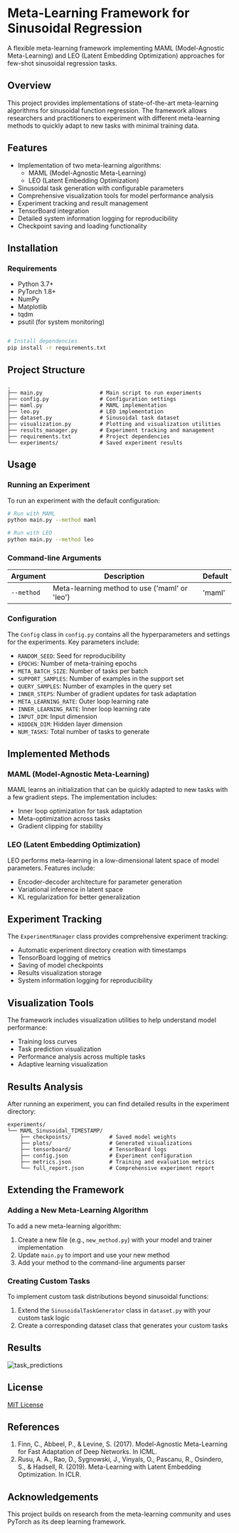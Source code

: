 # Meta-Learning Framework for Sinusoidal Regression

A flexible meta-learning framework implementing MAML (Model-Agnostic Meta-Learning) and LEO (Latent Embedding Optimization) approaches for few-shot sinusoidal regression tasks.

## Overview

This project provides implementations of state-of-the-art meta-learning algorithms for sinusoidal function regression. The framework allows researchers and practitioners to experiment with different meta-learning methods to quickly adapt to new tasks with minimal training data.

## Features

- Implementation of two meta-learning algorithms:
  - MAML (Model-Agnostic Meta-Learning)
  - LEO (Latent Embedding Optimization)
- Sinusoidal task generation with configurable parameters
- Comprehensive visualization tools for model performance analysis
- Experiment tracking and result management
- TensorBoard integration
- Detailed system information logging for reproducibility
- Checkpoint saving and loading functionality

## Installation

### Requirements

- Python 3.7+
- PyTorch 1.8+
- NumPy
- Matplotlib
- tqdm
- psutil (for system monitoring)

```bash

# Install dependencies
pip install -r requirements.txt
```

## Project Structure

```
.
├── main.py                  # Main script to run experiments
├── config.py                # Configuration settings
├── maml.py                  # MAML implementation
├── leo.py                   # LEO implementation
├── dataset.py               # Sinusoidal task dataset
├── visualization.py         # Plotting and visualization utilities
├── results_manager.py       # Experiment tracking and management
├── requirements.txt         # Project dependencies
└── experiments/             # Saved experiment results
```

## Usage

### Running an Experiment

To run an experiment with the default configuration:

```bash
# Run with MAML
python main.py --method maml

# Run with LEO
python main.py --method leo
```

### Command-line Arguments

| Argument | Description | Default |
|----------|-------------|---------|
| `--method` | Meta-learning method to use ('maml' or 'leo') | 'maml' |

### Configuration

The `Config` class in `config.py` contains all the hyperparameters and settings for the experiments. Key parameters include:

- `RANDOM_SEED`: Seed for reproducibility
- `EPOCHS`: Number of meta-training epochs
- `META_BATCH_SIZE`: Number of tasks per batch
- `SUPPORT_SAMPLES`: Number of examples in the support set
- `QUERY_SAMPLES`: Number of examples in the query set
- `INNER_STEPS`: Number of gradient updates for task adaptation
- `META_LEARNING_RATE`: Outer loop learning rate
- `INNER_LEARNING_RATE`: Inner loop learning rate
- `INPUT_DIM`: Input dimension
- `HIDDEN_DIM`: Hidden layer dimension
- `NUM_TASKS`: Total number of tasks to generate

## Implemented Methods

### MAML (Model-Agnostic Meta-Learning)

MAML learns an initialization that can be quickly adapted to new tasks with a few gradient steps. The implementation includes:

- Inner loop optimization for task adaptation
- Meta-optimization across tasks
- Gradient clipping for stability

### LEO (Latent Embedding Optimization)

LEO performs meta-learning in a low-dimensional latent space of model parameters. Features include:

- Encoder-decoder architecture for parameter generation
- Variational inference in latent space
- KL regularization for better generalization

## Experiment Tracking

The `ExperimentManager` class provides comprehensive experiment tracking:

- Automatic experiment directory creation with timestamps
- TensorBoard logging of metrics
- Saving of model checkpoints
- Results visualization storage
- System information logging for reproducibility

## Visualization Tools

The framework includes visualization utilities to help understand model performance:

- Training loss curves
- Task prediction visualization
- Performance analysis across multiple tasks
- Adaptive learning visualization

## Results Analysis

After running an experiment, you can find detailed results in the experiment directory:

```
experiments/
└── MAML_Sinusoidal_TIMESTAMP/
    ├── checkpoints/            # Saved model weights
    ├── plots/                  # Generated visualizations
    ├── tensorboard/            # TensorBoard logs
    ├── config.json             # Experiment configuration
    ├── metrics.json            # Training and evaluation metrics
    └── full_report.json        # Comprehensive experiment report
```

## Extending the Framework

### Adding a New Meta-Learning Algorithm

To add a new meta-learning algorithm:

1. Create a new file (e.g., `new_method.py`) with your model and trainer implementation
2. Update `main.py` to import and use your new method
3. Add your method to the command-line arguments parser

### Creating Custom Tasks

To implement custom task distributions beyond sinusoidal functions:

1. Extend the `SinusoidalTaskGenerator` class in `dataset.py` with your custom task logic
2. Create a corresponding dataset class that generates your custom tasks

## Results

![task_predictions](https://github.com/user-attachments/assets/f53ef36d-860f-4983-8874-10a08adaddbc)


## License

[MIT License](LICENSE)

## References

1. Finn, C., Abbeel, P., & Levine, S. (2017). Model-Agnostic Meta-Learning for Fast Adaptation of Deep Networks. In ICML.
2. Rusu, A. A., Rao, D., Sygnowski, J., Vinyals, O., Pascanu, R., Osindero, S., & Hadsell, R. (2019). Meta-Learning with Latent Embedding Optimization. In ICLR.

## Acknowledgements

This project builds on research from the meta-learning community and uses PyTorch as its deep learning framework.
